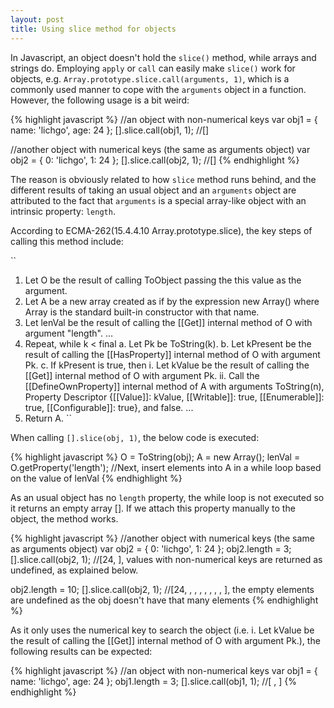 ```yaml
---
layout: post
title: Using slice method for objects
---
```

In Javascript, an object doesn't hold the `slice()` method, while arrays and strings do. Employing `apply` or `call` can easily make `slice()` work for objects, e.g. `Array.prototype.slice.call(arguments, 1)`, which is a commonly used manner to cope with the `arguments` object in a function. However, the following usage is a bit weird:

{% highlight javascript %}
//an object with non-numerical keys
var obj1 = {
    name: 'lichgo',
    age: 24
};
[].slice.call(obj1, 1);  //[]

//another object with numerical keys (the same as arguments object)
var obj2 = {
    0: 'lichgo',
    1: 24
};
[].slice.call(obj2, 1);  //[]
{% endhighlight %}
<!-- more -->
The reason is obviously related to how `slice` method runs behind, and the different results of taking an usual object and an `arguments` object are attributed to the fact that `arguments` is a special array-like object with an intrinsic property: `length`.

According to ECMA-262(15.4.4.10 Array.prototype.slice), the key steps of calling this method include:

``
1. Let O be the result of calling ToObject passing the this value as the argument.
2. Let A be a new array created as if by the expression new Array() where Array is the standard built-in constructor with that name.
3. Let lenVal be the result of calling the [[Get]] internal method of O with argument "length".
...
10. Repeat, while k < final
a. Let Pk be ToString(k).
b. Let kPresent be the result of calling the [[HasProperty]] internal method of O with argument Pk.
c. If kPresent is true, then
i. Let kValue be the result of calling the [[Get]] internal method of O with argument Pk.
ii. Call the [[DefineOwnProperty]] internal method of A with arguments ToString(n), Property Descriptor {[[Value]]: kValue, [[Writable]]: true, [[Enumerable]]: true, [[Configurable]]: true}, and false.
...
11. Return A.
``

When calling `[].slice(obj, 1)`, the below code is executed:

{% highlight javascript %}
O = ToString(obj);
A = new Array();
lenVal = O.getProperty('length');
//Next, insert elements into A in a while loop based on the value of lenVal
{% endhighlight %}

As an usual object has no `length` property, the while loop is not executed so it returns an empty array []. If we attach this property manually to the object, the method works.

{% highlight javascript %}
//another object with numerical keys (the same as arguments object)
var obj2 = {
    0: 'lichgo',
    1: 24
};
obj2.length = 3;
[].slice.call(obj2, 1);  //[24, ], values with non-numerical keys are returned as undefined, as explained below.

obj2.length = 10;
[].slice.call(obj2, 1);  //[24, , , , , , , , ], the empty elements are undefined as the obj doesn't have that many elements
{% endhighlight %}

As it only uses the numerical key to search the object (i.e. i. Let kValue be the result of calling the [[Get]] internal method of O with argument Pk.), the following results can be expected:

{% highlight javascript %}
//an object with non-numerical keys
var obj1 = {
    name: 'lichgo',
    age: 24
};
obj1.length = 3;
[].slice.call(obj1, 1);  //[ , ]
{% endhighlight %}